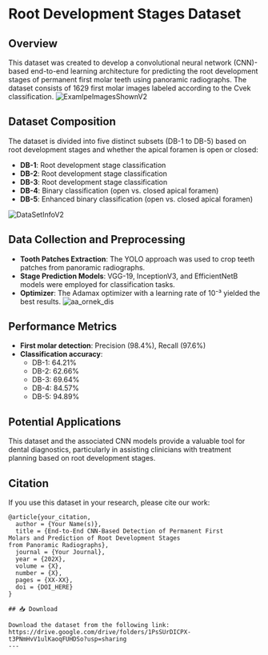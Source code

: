 # Root Development Stages Dataset

## Overview
This dataset was created to develop a convolutional neural network (CNN)-based end-to-end learning architecture for predicting the root development stages of permanent first molar teeth using panoramic radiographs. The dataset consists of 1629 first molar images labeled according to the Cvek classification.
![ExamlpeImagesShownV2](https://github.com/user-attachments/assets/10bc73db-7f56-4630-87b9-d0489abfda03)

## Dataset Composition
The dataset is divided into five distinct subsets (DB-1 to DB-5) based on root development stages and whether the apical foramen is open or closed:
- **DB-1**: Root development stage classification
- **DB-2**: Root development stage classification
- **DB-3**: Root development stage classification
- **DB-4**: Binary classification (open vs. closed apical foramen)
- **DB-5**: Enhanced binary classification (open vs. closed apical foramen)

![DataSetInfoV2](https://github.com/user-attachments/assets/5dd75715-1111-42e3-b784-7903696b28c0)

## Data Collection and Preprocessing
- **Tooth Patches Extraction**: The YOLO approach was used to crop teeth patches from panoramic radiographs.
- **Stage Prediction Models**: VGG-19, InceptionV3, and EfficientNetB models were employed for classification tasks.
- **Optimizer**: The Adamax optimizer with a learning rate of 10⁻³ yielded the best results.
![aa_ornek_dis](https://github.com/user-attachments/assets/295efb52-d219-4c62-8341-5a775052e514)

## Performance Metrics
- **First molar detection**: Precision (98.4%), Recall (97.6%)
- **Classification accuracy**:
  - DB-1: 64.21%
  - DB-2: 62.66%
  - DB-3: 69.64%
  - DB-4: 84.57%
  - DB-5: 94.89%

## Potential Applications
This dataset and the associated CNN models provide a valuable tool for dental diagnostics, particularly in assisting clinicians with treatment planning based on root development stages.

## Citation
If you use this dataset in your research, please cite our work:
```
@article{your_citation,
  author = {Your Name(s)},
  title = {End-to-End CNN-Based Detection of Permanent First
Molars and Prediction of Root Development Stages
from Panoramic Radiographs},
  journal = {Your Journal},
  year = {202X},
  volume = {X},
  number = {X},
  pages = {XX-XX},
  doi = {DOI_HERE}
}

## 📥 Download

Download the dataset from the following link:  
https://drive.google.com/drive/folders/1PsSUrDICPX-t3PNmHvV1ulKaoqFUHDSo?usp=sharing
---

